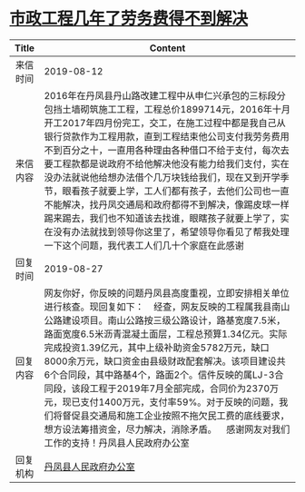 # <a href="http://www.shangluo.gov.cn/zmhd/ldxxxx.jsp?urltype=leadermail.LeaderMailContentUrl&wbtreeid=1112&leadermailid=5399">市政工程几年了劳务费得不到解决</a>
|Title|Content|
|:---:|---|
|来信时间|2019-08-12|
|来信内容|2016年在丹凤县丹山路改建工程中从申仁兴承包的三标段分包挡土墙砌筑施工工程，工程总价1899714元，2016年十月开工2017年四月份完工，交工，在施工过程中都是我自己从银行贷款作为工程用款，直到工程结束他公司支付我劳务费用不到百分之十，一直用各种理由各种借口不给于支付，每次去要工程款都是说政府不给他解决他没有能力给我们支付，实在没办法就说他给想办法借个几万块钱给我们，现在又到开学季节，眼看孩子就要上学，工人们都有孩子，去他们公司也一直不能解决，找丹凤交通局和政府都得不到解决，像踢皮球一样踢来踢去，我们也不知道该去找谁，眼瞎孩子就要上学了，实在没有办法就找到领导你这里了，希望领导你看见了帮我处理一下这个问题，我代表工人们几十个家庭在此感谢|
|回复时间|2019-08-27|
|回复内容|网友你好，你反映的问题丹凤县高度重视，立即安排相关单位进行核查。现回复如下：    经查，网友反映的工程属我县南山公路建设项目。南山公路按三级公路设计，路基宽度7.5米，路面宽度6.5米沥青混凝土面层，工程总预算1.34亿元。实际完成投资1.39亿元，其中上级补助资金5782万元，缺口8000余万元，缺口资金由县级财政配套解决。该项目建设共6个合同段，其中路基4个，路面2个。信件反映的属LJ-3合同段，该段工程于2019年7月全部完成，合同价为2370万元，现已支付1400万元，支付率59%。对于反映的问题，我们将督促县交通局和施工企业按照不拖欠民工费的底线要求，想方设法筹措资金，尽力解决，消除矛盾。    感谢网友对我们工作的支持！丹凤县人民政府办公室|
|回复机构|<a href="../../categories/agencies/丹凤县人民政府办公室.md">丹凤县人民政府办公室</a>|
